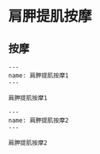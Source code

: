 # 肩胛提肌按摩

## 按摩

```{figure} /_static/img/2022-02-02-10-12-57.png
---
name: 肩胛提肌按摩1
---

肩胛提肌按摩1
```

```{figure} /_static/img/2022-02-02-10-13-54.png
---
name: 肩胛提肌按摩2
---

肩胛提肌按摩2
```